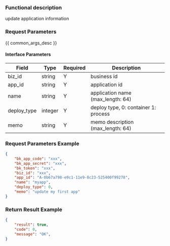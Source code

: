 ### Functional description

update application information

### Request Parameters

{{ common_args_desc }}

#### Interface Parameters

| Field       | Type       | Required | Description |
|-------------|------------|----------|-------------|
| biz_id      |  string    | Y        | business id |
| app_id      |  string    | Y        | application id |
| name        |  string    | Y        | application name (max_length: 64)  |
| deploy_type |  integer   | Y        | deploy type, 0: container  1: process |
| memo        |  string    | Y        | memo description (max_length: 64) |

### Request Parameters Example

```json
{
    "bk_app_code": "xxx",
    "bk_app_secret": "xxx",
    "bk_token": "xxx",
    "biz_id": "xxx",
    "app_id": "A-0b67a798-e9c1-11e9-8c23-525400f99278",
    "name": "myapp",
    "deploy_type": 0,
    "memo": "update my first app"
}
```

### Return Result Example

```json
{
    "result": true,
    "code": 0,
    "message": "OK",
}
```
